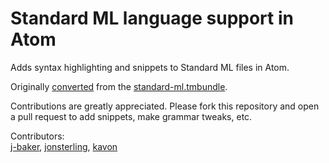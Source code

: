 # Standard ML language support in Atom

Adds syntax highlighting and snippets to Standard ML files in Atom.

Originally [converted](https://atom.io/docs/latest/hacking-atom-converting-from-textmate)
from the [standard-ml.tmbundle](https://github.com/textmate/standard-ml.tmbundle).

Contributions are greatly appreciated. Please fork this repository and open a
pull request to add snippets, make grammar tweaks, etc.

Contributors:  
[j-baker](https://github.com/j-baker), [jonsterling](https://github.com/jonsterling), [kavon](https://github.com/kavon)

